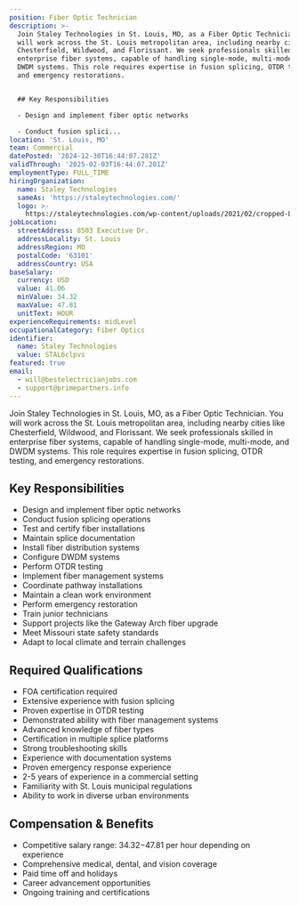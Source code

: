 ```yaml
---
position: Fiber Optic Technician
description: >-
  Join Staley Technologies in St. Louis, MO, as a Fiber Optic Technician. You
  will work across the St. Louis metropolitan area, including nearby cities like
  Chesterfield, Wildwood, and Florissant. We seek professionals skilled in
  enterprise fiber systems, capable of handling single-mode, multi-mode, and
  DWDM systems. This role requires expertise in fusion splicing, OTDR testing,
  and emergency restorations.


  ## Key Responsibilities

  - Design and implement fiber optic networks

  - Conduct fusion splici...
location: 'St. Louis, MO'
team: Commercial
datePosted: '2024-12-30T16:44:07.281Z'
validThrough: '2025-02-03T16:44:07.281Z'
employmentType: FULL_TIME
hiringOrganization:
  name: Staley Technologies
  sameAs: 'https://staleytechnologies.com/'
  logo: >-
    https://staleytechnologies.com/wp-content/uploads/2021/02/cropped-Logo_StaleyTechnologies.png
jobLocation:
  streetAddress: 8503 Executive Dr.
  addressLocality: St. Louis
  addressRegion: MO
  postalCode: '63101'
  addressCountry: USA
baseSalary:
  currency: USD
  value: 41.06
  minValue: 34.32
  maxValue: 47.81
  unitText: HOUR
experienceRequirements: midLevel
occupationalCategory: Fiber Optics
identifier:
  name: Staley Technologies
  value: STAL6clpvs
featured: true
email:
  - will@bestelectricianjobs.com
  - support@primepartners.info
---
```




Join Staley Technologies in St. Louis, MO, as a Fiber Optic Technician. You will work across the St. Louis metropolitan area, including nearby cities like Chesterfield, Wildwood, and Florissant. We seek professionals skilled in enterprise fiber systems, capable of handling single-mode, multi-mode, and DWDM systems. This role requires expertise in fusion splicing, OTDR testing, and emergency restorations.

## Key Responsibilities
- Design and implement fiber optic networks
- Conduct fusion splicing operations
- Test and certify fiber installations
- Maintain splice documentation
- Install fiber distribution systems
- Configure DWDM systems
- Perform OTDR testing
- Implement fiber management systems
- Coordinate pathway installations
- Maintain a clean work environment
- Perform emergency restoration
- Train junior technicians
- Support projects like the Gateway Arch fiber upgrade
- Meet Missouri state safety standards
- Adapt to local climate and terrain challenges

## Required Qualifications 
- FOA certification required
- Extensive experience with fusion splicing
- Proven expertise in OTDR testing
- Demonstrated ability with fiber management systems
- Advanced knowledge of fiber types
- Certification in multiple splice platforms
- Strong troubleshooting skills
- Experience with documentation systems
- Proven emergency response experience
- 2-5 years of experience in a commercial setting
- Familiarity with St. Louis municipal regulations
- Ability to work in diverse urban environments

## Compensation & Benefits
- Competitive salary range: $34.32-$47.81 per hour depending on experience
- Comprehensive medical, dental, and vision coverage
- Paid time off and holidays
- Career advancement opportunities
- Ongoing training and certifications

